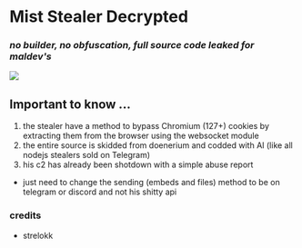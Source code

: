 
# Mist Stealer Decrypted 
### <i>no builder, no obfuscation, full source code leaked for maldev's</i>

<a href="https://t.me/vatfraudster">
  <img src="https://img.shields.io/badge/telegram-2CA5E0?style=for-the-badge&logo=telegram&logoColor=white">
</a>

## Important to know ...
1. the stealer have a method to bypass Chromium (127+) cookies by extracting them from the browser using the websocket module
2. the entire source is skidded from doenerium and codded with AI (like all nodejs stealers sold on Telegram)
3. his c2 has already been shotdown with a simple abuse report
- just need to change the sending (embeds and files) method to be on telegram or discord and not his shitty api

### credits
- strelokk
